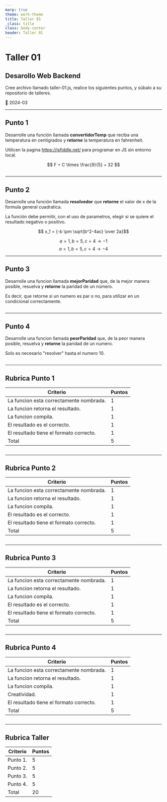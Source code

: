 ```yaml
---
marp: true
theme: work-theme
title: Taller 01
_class: title
class: body-center
header: Taller 01
---
```


<style scoped>
    p:nth-child(4) {
        text-align: center;
        font-size: 0.8rem;
        color: rgba(var(--text-color), 0.6);
    }
</style>

# Taller 01

## Desarollo Web Backend

Cree archivo llamado taller-01.js, realice los siguientes puntos, y súbalo a su repositorio de talleres.

:pencil: 2024-03

---

<style scoped>
    p:nth-child(4) {
        text-align: center;
        color: rgba(var(--text-color), 0.5);
        position: absolute;
        bottom: 5%;
        width: 100%;
        left: 0;
    }
</style>

## Punto 1

Desarrolle una función llamada **convertidorTemp** que reciba una temperatura en centigrados y **retorne** la temperatura en fahrenheit.

Utilicen la pagina https://jsfiddle.net/ para programar en JS sin entorno local.

$$ F = C \times \frac{9}{5} + 32 $$

##

---

## Punto 2

Desarrolle una función llamada **resolvedor** que **retorne** el valor de x de la formula general cuadratica.

La función debe permitir, con el uso de parametros, elegir si se quiere el resultado negativo o positivo.

$$ x_1 = {-b \pm \sqrt{b^2-4ac} \over 2a}$$

$$a=1, b=5, c=4 \rightarrow -1$$
$$a=1, b=5, c=4 \rightarrow -4$$

---

## Punto 3

Desarrolle una funcion llamada **mejorParidad** que, de la mejor manera posible, resuelva y **retorne** la paridad de un número.

Es decir, que retorne si un numero es par o no, para utilizar en un condicional correctamente.

##

---

## Punto 4

Desarrolle una funcion llamada **peorParidad** que, de la peor manera posible, resuelva y **retorne** la paridad de un numero.

Solo es necesario "resolver" hasta el numero 10.

##

---

## Rubrica Punto 1

| Criterio                                | Puntos |
| --------------------------------------- | ------ |
| La funcion esta correctamente nombrada. | 1      |
| La funcion retorna el resultado.        | 1      |
| La funcion compila.                     | 1      |
| El resultado es el correcto.            | 1      |
| El resultado tiene el formato correcto. | 1      |
| Total                                   | 5      |

##

---

## Rubrica Punto 2

| Criterio                                | Puntos |
| --------------------------------------- | ------ |
| La funcion esta correctamente nombrada. | 1      |
| La funcion retorna el resultado.        | 1      |
| La funcion compila.                     | 1      |
| El resultado es el correcto.            | 1      |
| El resultado tiene el formato correcto. | 1      |
| Total                                   | 5      |

##

---

## Rubrica Punto 3

| Criterio                                | Puntos |
| --------------------------------------- | ------ |
| La funcion esta correctamente nombrada. | 1      |
| La funcion retorna el resultado.        | 1      |
| La funcion compila.                     | 1      |
| El resultado es el correcto.            | 1      |
| El resultado tiene el formato correcto. | 1      |
| Total                                   | 5      |

##

---

## Rubrica Punto 4

| Criterio                                | Puntos |
| --------------------------------------- | ------ |
| La funcion esta correctamente nombrada. | 1      |
| La funcion retorna el resultado.        | 1      |
| La funcion compila.                     | 1      |
| Creatividad.                            | 1      |
| El resultado tiene el formato correcto. | 1      |
| Total                                   | 5      |

##

---

## Rubrica Taller

| Criterio | Puntos |
| -------- | ------ |
| Punto 1. | 5      |
| Punto 2. | 5      |
| Punto 3. | 5      |
| Punto 4. | 5      |
| Total    | 20     |

##
